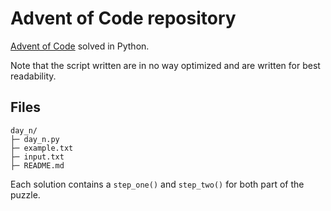 # Advent of Code repository

[Advent of Code](https://adventofcode.com/) solved in Python.

Note that the script written are in no way optimized and are written for best readability.

## Files

```
day_n/
├─ day_n.py
├─ example.txt
├─ input.txt
├─ README.md
```

Each solution contains a `step_one()` and `step_two()` for both part of the puzzle.